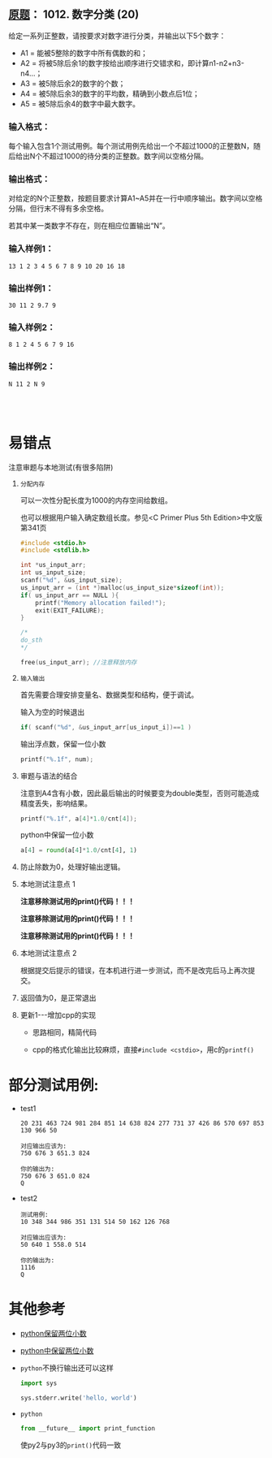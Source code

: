 ##	[原题](https://www.patest.cn/contests/pat-b-practise/1012)： 1012. 数字分类 (20)

给定一系列正整数，请按要求对数字进行分类，并输出以下5个数字：

*	A1 = 能被5整除的数字中所有偶数的和；
*	A2 = 将被5除后余1的数字按给出顺序进行交错求和，即计算n1-n2+n3-n4...；
*	A3 = 被5除后余2的数字的个数；
*	A4 = 被5除后余3的数字的平均数，精确到小数点后1位；
*	A5 = 被5除后余4的数字中最大数字。

###	输入格式：

每个输入包含1个测试用例。每个测试用例先给出一个不超过1000的正整数N，随后给出N个不超过1000的待分类的正整数。数字间以空格分隔。

###	输出格式：

对给定的N个正整数，按题目要求计算A1~A5并在一行中顺序输出。数字间以空格分隔，但行末不得有多余空格。

若其中某一类数字不存在，则在相应位置输出“N”。

###	输入样例1：

```
13 1 2 3 4 5 6 7 8 9 10 20 16 18
```

###	输出样例1：

```
30 11 2 9.7 9
```

###	输入样例2：

```
8 1 2 4 5 6 7 9 16
```

###	输出样例2：

```
N 11 2 N 9
```

<br/><br/>

#	易错点

注意审题与本地测试(有很多陷阱)

1.	`分配内存`

	可以一次性分配长度为1000的内存空间给数组。

	也可以根据用户输入确定数组长度。参见<C Primer Plus 5th Edition>中文版第341页

	```c
	#include <stdio.h>
	#include <stdlib.h>

	int *us_input_arr;
	int us_input_size;
	scanf("%d", &us_input_size);
	us_input_arr = (int *)malloc(us_input_size*sizeof(int));
	if( us_input_arr == NULL ){
		printf("Memory allocation failed!");
		exit(EXIT_FAILURE);
	}

	/*
	do_sth
	*/

	free(us_input_arr);	//注意释放内存
	```

2.	`输入输出`

	首先需要合理安排变量名、数据类型和结构，便于调试。

	输入为空的时候退出

	```c
	if( scanf("%d", &us_input_arr[us_input_i])==1 )
	```
	
	输出浮点数，保留一位小数

	```c
	printf("%.1f", num);
	```

3.	审题与语法的结合

	注意到A4含有小数，因此最后输出的时候要变为double类型，否则可能造成精度丢失，影响结果。

	```c
	printf("%.1f", a[4]*1.0/cnt[4]);
	```

	python中保留一位小数

	```python
	a[4] = round(a[4]*1.0/cnt[4], 1)
	```

4.	防止除数为0，处理好输出逻辑。

5.	本地测试注意点 1

	**注意移除测试用的print()代码！！！**

	**注意移除测试用的print()代码！！！**

	**注意移除测试用的print()代码！！！**

6.	本地测试注意点 2

	根据提交后提示的错误，在本机进行进一步测试，而不是改完后马上再次提交。

7.	返回值为0，是正常退出

8.	更新1---增加cpp的实现

	*	思路相同，精简代码

	*	cpp的格式化输出比较麻烦，直接`#include <cstdio>`，用c的`printf()`

#	部分测试用例:

*	test1

	```
	20 231 463 724 981 284 851 14 638 824 277 731 37 426 86 570 697 853 130 966 50

	对应输出应该为:
	750 676 3 651.3 824

	你的输出为:
	750 676 3 651.0 824
	Q
	```

*	test2

	```
	测试用例:
	10 348 344 986 351 131 514 50 162 126 768

	对应输出应该为:
	50 640 1 558.0 514

	你的输出为:
	1116
	Q
	```

#	其他参考

*	[python保留两位小数](http://www.cnblogs.com/Raymon-Geng/p/5784290.html)

*	[python中保留两位小数](http://www.cnblogs.com/harvey888/p/5954268.html)

*	`python`不换行输出还可以这样

	```python
	import sys

	sys.stderr.write('hello, world')
	```

*	`python`

	```python
	from __future__ import print_function
	```

	使py2与py3的`print()`代码一致
